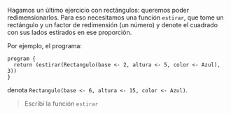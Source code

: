 Hagamos un último ejercicio con rectángulos: queremos poder redimensionarlos. Para eso necesitamos una función `estirar`, que tome un rectángulo y un factor de redimensión (un número) y denote el cuadrado con sus lados estirados en ese proporción. 

Por ejemplo, el programa: 

```gobstones 
program {
  return (estirar(Rectangulo(base <- 2, altura <- 5, color <- Azul), 3))
}
```

denota `Rectangulo(base <- 6, altura <- 15, color <- Azul)`. 

> Escribí la función `estirar`